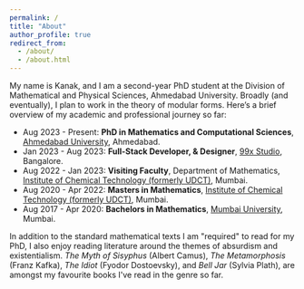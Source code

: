 ```yaml
---
permalink: /
title: "About"
author_profile: true
redirect_from: 
  - /about/
  - /about.html
---
```


My name is Kanak, and I am a second-year PhD student at the Division of Mathematical and Physical Sciences, Ahmedabad University. Broadly (and eventually), I plan to work in the theory of modular forms. Here’s a brief overview of my academic and professional journey so far:

* Aug 2023 - Present: **PhD in Mathematics and Computational Sciences**, [Ahmedabad University](https://www.ahduni.edu.in), Ahmedabad.
* Jan 2023 - Aug 2023: **Full-Stack Developer, & Designer**, [99x Studio](https://www.99xstudio.com/), Bangalore.
* Aug 2022 - Jan 2023: **Visiting Faculty**, Department of Mathematics, [Institute of Chemical Technology (formerly UDCT)](https://en.wikipedia.org/wiki/Institute_of_Chemical_Technology), Mumbai.
* Aug 2020 - Apr 2022: **Masters in Mathematics**, [Institute of Chemical Technology (formerly UDCT)](https://en.wikipedia.org/wiki/Institute_of_Chemical_Technology), Mumbai.
* Aug 2017 - Apr 2020: **Bachelors in Mathematics**, [Mumbai University](https://en.wikipedia.org/wiki/University_of_Mumbai), Mumbai.

In addition to the standard mathematical texts I am "required" to read for my PhD, I also enjoy reading literature around the themes of absurdism and existentialism. *The Myth of Sisyphus* (Albert Camus), *The Metamorphosis* (Franz Kafka), *The Idiot* (Fyodor Dostoevsky), and *Bell Jar* (Sylvia Plath), are amongst my favourite books I've read in the genre so far.



